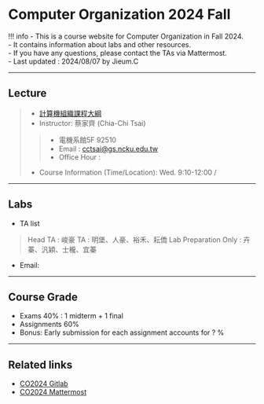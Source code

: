# Computer Organization 2024 Fall

!!! info
    - This is a course website for Computer Organization in Fall 2024.<br>
    - It contains information about labs and other resources.<br>
    - If you have any questions, please contact the TAs via Mattermost.<br>
    - Last updated : 2024/08/07 by Jieum.C<br>

---

## Lecture
>- <a href="https://class-qry.acad.ncku.edu.tw/syllabus/online_display.php?syear=0113&sem=1&co_no=E221700&class_code=2" target="_blank">計算機組織課程大綱</a>
>- Instructor: 蔡家齊 (Chia-Chi Tsai)<br>
>>- 電機系館5F 92510
>>- Email : cctsai@gs.ncku.edu.tw
>>- Office Hour : 
>- Course Information (Time/Location): Wed. 9:10-12:00 / 

---

## Labs
- TA list
>Head TA : 峻豪
>TA : 明堡、人豪、裕禾、耘僑
>Lab Preparation Only : 卉蓁、汎穎、士櫳、宜蓁
- Email:  

---

## Course Grade
- Exams 40% : 1 midterm + 1 final 
- Assignments 60% 
- Bonus: Early submission for each assignment accounts for ? %

---

## Related links
- [CO2024 Gitlab]()
- [CO2024 Mattermost]()